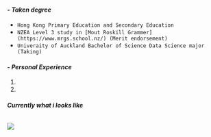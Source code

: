 #### - *Taken degree*
* `Hong Kong Primary Education and Secondary Education`
* `NZEA Level 3 study in [Mout Roskill Grammer](https://www.mrgs.school.nz/) (Merit endorsement)`
* `Univeraity of Auckland Bachelor of Science Data Science major (Taking)`

#### - *Personal Experience*
1.
2.



###### **Currently what i looks like**
![](https://media.tenor.com/e046riJYwWwAAAAC/bocchi-bocchi-the-rock.gif)
